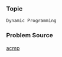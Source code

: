 ### Topic

    Dynamic Programming

### Problem Source

[acmp](http://acmp.ru/index.asp?main=task&id_task=674)
